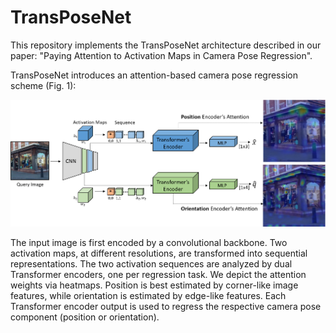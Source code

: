 # TransPoseNet 
This repository implements the TransPoseNet architecture described in our paper: "Paying Attention to Activation Maps in Camera Pose Regression".

TransPoseNet introduces an attention-based camera pose regression scheme (Fig. 1): 

![TransPoseNet localization scheme](img/transposenet.png?raw=true "Fig. 1 ")

The input image is
first encoded by a convolutional backbone. Two activation maps, at different resolutions, are transformed into sequential representations. The two activation sequences are analyzed by dual Transformer encoders, one per regression task. We depict the attention weights via
heatmaps. Position is best estimated by corner-like image features, while orientation is estimated by edge-like features. Each Transformer encoder output is  used to regress the respective camera pose component (position or orientation).


